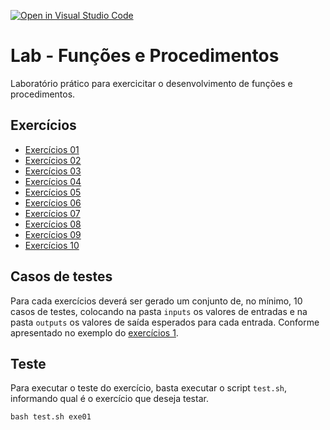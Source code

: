 [![Open in Visual Studio Code](https://classroom.github.com/assets/open-in-vscode-f059dc9a6f8d3a56e377f745f24479a46679e63a5d9fe6f495e02850cd0d8118.svg)](https://classroom.github.com/online_ide?assignment_repo_id=5424520&assignment_repo_type=AssignmentRepo)
# Lab - Funções e Procedimentos

Laboratório prático para exercicitar o desenvolvimento de funções e procedimentos.

## Exercícios

 - [Exercícios 01](exe01)
 - [Exercícios 02](exe02)
 - [Exercícios 03](exe03)
 - [Exercícios 04](exe04)
 - [Exercícios 05](exe05)
 - [Exercícios 06](exe06)
 - [Exercícios 07](exe07)
 - [Exercícios 08](exe08)
 - [Exercícios 09](exe09)
 - [Exercícios 10](exe10)

## Casos de testes

Para cada exercícios deverá ser gerado um conjunto de, no mínimo, 10 casos de testes, colocando na pasta `inputs` os valores de entradas e na pasta `outputs` os valores de saída esperados para cada entrada. Conforme apresentado no exemplo do [exercícios 1](exe01).

## Teste

Para executar o teste do exercício, basta executar o script `test.sh`, informando qual é o exercício que deseja testar. 

```
bash test.sh exe01
```
